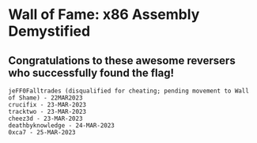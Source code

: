 # Wall of Fame: x86 Assembly Demystified

## Congratulations to these awesome reversers who successfully found the flag!

```
jeFF0Falltrades (disqualified for cheating; pending movement to Wall of Shame) - 22MAR2023
crucifix - 23-MAR-2023
tracktwo - 23-MAR-2023
cheez3d - 23-MAR-2023
deathbyknowledge - 24-MAR-2023
0xca7 - 25-MAR-2023
```
